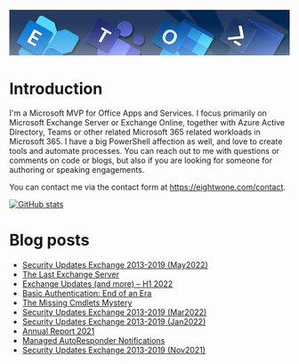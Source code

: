 ![Banner](assets/Metro_v6_Banner_GitHub.jpg)

# Introduction

I'm a Microsoft MVP for Office Apps and Services. I focus primarily on Microsoft Exchange Server or Exchange Online, together with Azure Active Directory, Teams or other related Microsoft 365 related workloads in Microsoft 365. I have a big PowerShell affection as well, and love to create tools and automate processes. You can reach out to me with questions or comments on code or blogs, but also if you are looking for someone for authoring or speaking engagements.

You can contact me via the contact form at https://eightwone.com/contact.

[![GitHub stats](https://github-readme-stats.vercel.app/api?username=michelderooij&theme=dark&show_icons=true)](https://github.com/anuraghazra/github-readme-stats)

# Blog posts
<!-- BLOG-POST-LIST:START -->
- [Security Updates Exchange 2013-2019 &lpar;May2022&rpar;](https://eightwone.com/2022/05/10/security-updates-exchange-2013-2019-may2022/)
- [The Last Exchange Server](https://eightwone.com/2022/05/05/the-last-exchange-server/)
- [Exchange Updates &lpar;and more&rpar; – H1 2022](https://eightwone.com/2022/04/20/exchange-updates-and-more-h1-2022/)
- [Basic Authentication: End of an Era](https://eightwone.com/2022/03/31/basic-authentication-end-of-an-era/)
- [The Missing Cmdlets Mystery](https://eightwone.com/2022/03/29/the-missing-cmdlets-mystery/)
- [Security Updates Exchange 2013-2019 &lpar;Mar2022&rpar;](https://eightwone.com/2022/03/08/security-updates-exchange-2013-2019-mar2022/)
- [Security Updates Exchange 2013-2019 &lpar;Jan2022&rpar;](https://eightwone.com/2022/01/11/security-updates-exchange-2013-2019-jan2022/)
- [Annual Report 2021](https://eightwone.com/2022/01/09/annual-report-2021/)
- [Managed AutoResponder Notifications](https://eightwone.com/2021/12/13/managed-autoresponder-notificiation/)
- [Security Updates Exchange 2013-2019 &lpar;Nov2021&rpar;](https://eightwone.com/2021/11/09/security-updates-exchange-2013-2019-nov2021/)
<!-- BLOG-POST-LIST:END -->
